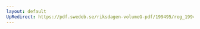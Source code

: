 ```yaml
---
layout: default
UpRedirect: https://pdf.swedeb.se/riksdagen-volumeG-pdf/199495/reg_199495/reg_199495_0195.pdf
---
```

